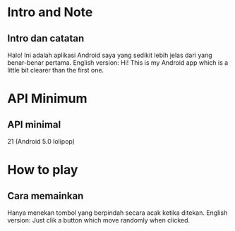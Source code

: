 # Intro and Note
## Intro dan catatan
Halo! Ini adalah aplikasi Android saya yang sedikit lebih jelas dari yang benar-benar pertama.
English version:
Hi! This is my Android app which is a little bit clearer than the first one.

# API Minimum
## API minimal
21 (Android 5.0 lolipop)

# How to play
## Cara memainkan
Hanya menekan tombol yang berpindah secara acak ketika ditekan.
English version:
Just clik a button which move randomly when clicked. 
